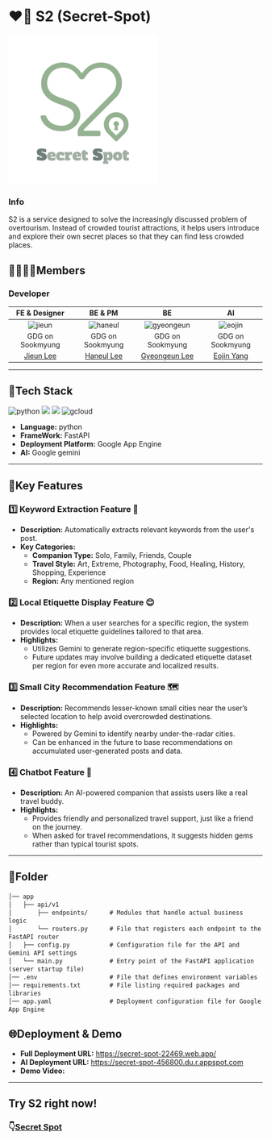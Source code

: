 # ❤️‍🔥 S2 (Secret-Spot)
<img src="https://github.com/secret-spot/AI/blob/main/SecretSpot.svg"/>

### Info


S2 is a service designed to solve the increasingly discussed problem of overtourism. Instead of crowded tourist attractions, it helps users introduce and explore their own secret places so that they can find less crowded places.

## 👨‍👩‍👧‍👦Members
### Developer
|FE & Designer|BE & PM|BE|AI|
|:--:|:--:|:--:|:--:|
|![jieun](https://avatars.githubusercontent.com/u/143923436?v=4)|![haneul](https://avatars.githubusercontent.com/u/145983374?v=4)|![gyeongeun](https://avatars.githubusercontent.com/u/167386241?v=4)|![eojin](https://avatars.githubusercontent.com/u/166782787?v=4)|
|GDG on Sookmyung|GDG on Sookmyung|GDG on Sookmyung|GDG on Sookmyung|
|[Jieun Lee](https://github.com/mariewldms)|[Haneul Lee](https://github.com/tishakong)|[Gyeongeun Lee](https://github.com/ruddmslee)|[Eojin Yang](https://github.com/ydjwls)|

---
## 📌Tech Stack
![python](https://img.shields.io/badge/Python-14354C?style=for-the-badge&logo=python&logoColor=white)
<img src="https://img.shields.io/badge/FastAPI-009688?style=flat-square&logo=FastAPI&logoColor=green"/>
<img src="https://img.shields.io/badge/GoogleGemini-8E75B2?style=flat-square&logo=googlegemini&logoColor=purple"/>
![gcloud](https://img.shields.io/badge/Google_Cloud-4285F4?style=for-the-badge&logo=google-cloud&logoColor=white)

  + **Language:** python
  + **FrameWork:** FastAPI
  + **Deployment Platform:** Google App Engine
  + **AI:** Google gemini
---
## 📌Key Features
### 1️⃣ Keyword Extraction Feature 📍
+ **Description:** Automatically extracts relevant keywords from the user's post.
+ **Key Categories:**
  + **Companion Type:** Solo, Family, Friends, Couple
  + **Travel Style:** Art, Extreme, Photography, Food, Healing, History, Shopping, Experience
  + **Region:** Any mentioned region

### 2️⃣ Local Etiquette Display Feature 😊
+ **Description:** When a user searches for a specific region, the system provides local etiquette guidelines tailored to that area.
+ **Highlights:**
  + Utilizes Gemini to generate region-specific etiquette suggestions.
  + Future updates may involve building a dedicated etiquette dataset per region for even more accurate and localized results.

### 3️⃣ Small City Recommendation Feature 🗺️
+ **Description:** Recommends lesser-known small cities near the user’s selected location to help avoid overcrowded destinations.
+ **Highlights:**
  + Powered by Gemini to identify nearby under-the-radar cities.
  + Can be enhanced in the future to base recommendations on accumulated user-generated posts and data.

### 4️⃣ Chatbot Feature 🤖
+ **Description:** An AI-powered companion that assists users like a real travel buddy.
+ **Highlights:**
  + Provides friendly and personalized travel support, just like a friend on the journey.
  + When asked for travel recommendations, it suggests hidden gems rather than typical tourist spots.
---
## 📂Folder
```
│── app
│   ├── api/v1
│       ├── endpoints/      # Modules that handle actual business logic
│       └── routers.py      # File that registers each endpoint to the FastAPI router
│   ├── config.py           # Configuration file for the API and Gemini API settings
│   └── main.py             # Entry point of the FastAPI application (server startup file)
│── .env                    # File that defines environment variables
│── requirements.txt        # File listing required packages and libraries
│── app.yaml                # Deployment configuration file for Google App Engine
```
## 🌐Deployment & Demo 
+ **Full Deployment URL:** https://secret-spot-22469.web.app/
+ **AI Deployment URL:** https://secret-spot-456800.du.r.appspot.com
+ **Demo Video:**
---
## Try S2 right now! 
### 👇[Secret Spot](https://secret-spot-22469.web.app/)
